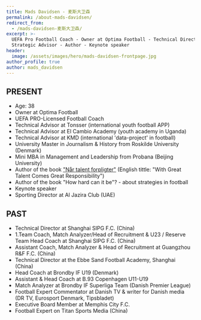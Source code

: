 ```yaml
---
title: Mads Davidsen - 麦斯大卫森
permalink: /about-mads-davidsen/
redirect_from:
  - /mads-davidsen-麦斯大卫森/
excerpt: >-
  UEFA Pro Football Coach - Owner at Optima Football - Technical Director &
  Strategic Advisor - Author - Keynote speaker
header:
  image: /assets/images/hero/mads-davidsen-frontpage.jpg
author_profile: true
author: mads_davidsen
---
```

## PRESENT

* Age: 38
* Owner at Optima Football
* UEFA PRO-Licensed Football Coach
* Technical Advisor at Tonsser (international youth football APP)
* Technical Advisor at El Cambio Academy (youth academy in Uganda)
* Technical Advisor at KMD (international 'data-project' in football)
* University Master in Journalism & History from Roskilde University (Denmark)
* Mini MBA in Management and Leadership from Probana (Beijing University)
* Author of the book ["Når talent forpligter"](https://www.partner-ads.com/dk/klikbanner.php?partnerid=28187&bannerid=43264&htmlurl=https://www.saxo.com/dk/naar-talent-forpligter_mads-davidsenhelle-hedegaard-heinrasmus-henning_haeftet_9788702192087) (English tittle: "With Great Talent Comes Great Responsibility")
* Author of the book "How hard can it be"? - about strategies in football
* Keynote speaker
* Sporting Director at Al Jazira Club (UAE)

## PAST

* Technical Director at Shanghai SIPG F.C. (China)
* 1.Team Coach, Match Analyzer/Head of Recruitment & U23 / Reserve Team Head Coach at Shanghai SIPG F.C. (China)
* Assistant Coach, Match Analyzer & Head of Recruitment at Guangzhou R&F F.C. (China)
* Technical Director at the Ebbe Sand Football Academy, Shanghai (China)
* Head Coach at Brondby IF U19 (Denmark)
* Assistant & Head Coach at B.93 Copenhagen U11-U19
* Match Analyzer at Brondby IF Superliga Team (Danish Premier League)
* Football Expert Commentator at Danish TV & writer for Danish media (DR TV, Eurosport Denmark, Tipsbladet)
* Executive Board Member at Memphis City F.C.
* Football Expert on Titan Sports Media (China)

